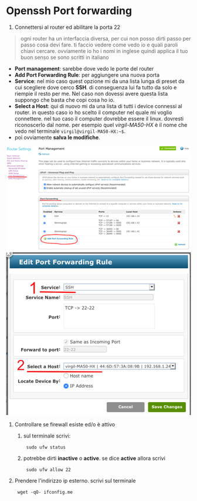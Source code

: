 # Openssh Port forwarding

1. Connettersi al router ed abilitare la porta 22
> ogni router ha un interfaccia diversa, per cui non posso dirti passo per passo cosa devi fare. ti faccio vedere come vedo io e quali paroli chiavi cercare. ovviamente io ho i nomi in inglese quindi applica il tuo buon senso se sono scritti in italiano
* **Port management**: sarebbe dove vedo le porte del router
* **Add Port Forwarding Rule**: per aggiungere una nuova porta
* **Service**: nel mio caso quest opzione mi da una lista lunga di preset da cui scegliere dove cerco **SSH**. di conseguenza lui fa tutto da solo e riempie il resto per me. Nel caso non dovessi avere questa lista suppongo che basta che copi cosa ho io.
* **Select a Host**: qui di nuovo mi da una lista di tutti i device connessi al router. in questo caso io ho scelto il computer nel quale mi voglio connettere. nel tuo caso il computer dovrebbe essere il linux. dovresti riconoscerlo dal nome. per esempio quel *virgil-MA50-HX* è il nome che vedo nel terminale `virgil@virgil-MA50-HX:~$`.
* poi ovviamente **salva le modifiche**.

![alt](my_router1.png)
![alt](my_router2.png)

1. Controllare se firewall esiste ed/o è attivo
    1. sul terminale scrivi:

            sudo ufw status
    2. potrebbe dirti **inactive** o **active**. se dice **active** allora scrivi

            sudo ufw allow 22

2. Prendere l'indirizzo ip esterno. scrivi sul terminale

        wget -qO- ifconfig.me
